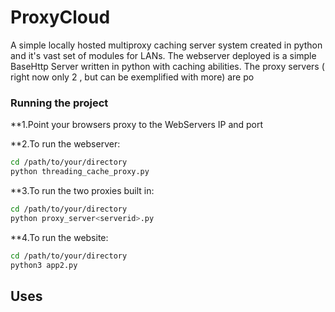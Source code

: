 # ProxyCloud
A simple locally hosted  multiproxy caching server system created in python and it's vast set of modules for LANs.
The webserver deployed is a simple BaseHttp Server written in python with caching abilities.
The proxy servers ( right now only 2 , but can be exemplified with more) are po



### Running the project

**1.Point your browsers proxy to the WebServers IP and port

**2.To run the webserver:

```sh
cd /path/to/your/directory
python threading_cache_proxy.py
```
**3.To run the two proxies built in:

```sh
cd /path/to/your/directory
python proxy_server<serverid>.py
```

**4.To run the website:
```sh
cd /path/to/your/directory
python3 app2.py
```


## Uses

